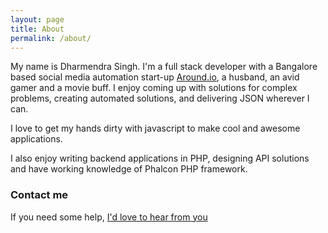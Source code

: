 ```yaml
---
layout: page
title: About
permalink: /about/
---
```


My name is Dharmendra Singh. I'm a full stack developer with a Bangalore based social media automation start-up [Around.io](http://around.io), a husband, an avid gamer and a movie buff. I enjoy coming up with solutions for complex problems, creating automated solutions, and delivering JSON wherever I can.

I love to get my hands dirty with javascript to make cool and awesome applications.

I also enjoy writing backend applications in PHP, designing API solutions and have working knowledge of Phalcon PHP framework.   

### Contact me

If you need some help, [I'd love to hear from you](mailto:dharmendrasingh715@gmail.com)